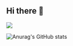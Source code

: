 ## Hi there 👋

<!--
**CHOI-AHRIN/CHOI-AHRIN** is a ✨ _special_ ✨ repository because its `README.md` (this file) appears on your GitHub profile.

Here are some ideas to get you started:

- 🔭 I’m currently working on ...
- 🌱 I’m currently learning ...
- 👯 I’m looking to collaborate on ...
- 🤔 I’m looking for help with ...
- 💬 Ask me about ...
- 📫 How to reach me: ...
- 😄 Pronouns: ...
- ⚡ Fun fact: ...
-->


<a href="/" target="_blank">
  <img src="https://img.shields.io/badge/Linux-FCC624?style=plastic&logo=Linux&logoColor=FCC624" />
</a>

![Anurag's GitHub stats](https://github-readme-stats.vercel.app/api?username=CHOI-AHRIN&show_icons=true&theme=radical)
